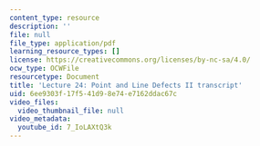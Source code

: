 ```yaml
---
content_type: resource
description: ''
file: null
file_type: application/pdf
learning_resource_types: []
license: https://creativecommons.org/licenses/by-nc-sa/4.0/
ocw_type: OCWFile
resourcetype: Document
title: 'Lecture 24: Point and Line Defects II transcript'
uid: 6ee9303f-17f5-41d9-8e74-e7162ddac67c
video_files:
  video_thumbnail_file: null
video_metadata:
  youtube_id: 7_IoLAXtQ3k
---
```

